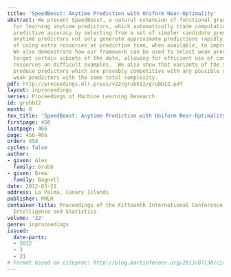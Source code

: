 ```yaml
---
title: 'SpeedBoost: Anytime Prediction with Uniform Near-Optimality'
abstract: We present SpeedBoost, a natural extension of functional gradient descent,
  for learning anytime predictors, which automatically trade computation time for
  predictive accuracy by selecting from a set of simpler candidate predictors. These
  anytime predictors not only generate approximate predictions rapidly, but are capable
  of using extra resources at prediction time, when available, to improve performance.
  We also demonstrate how our framework can be used to select weak predictors which
  target certain subsets of the data, allowing for efficient use of computational
  resources on difficult examples.  We also show that variants of the SpeedBoost algorithm
  produce predictors which are provably competitive with any possible sequence of
  weak predictors with the same total complexity.
pdf: http://proceedings.mlr.press/v22/grubb12/grubb12.pdf
layout: inproceedings
series: Proceedings of Machine Learning Research
id: grubb12
month: 0
tex_title: 'SpeedBoost: Anytime Prediction with Uniform Near-Optimality'
firstpage: 458
lastpage: 466
page: 458-466
order: 458
cycles: false
author:
- given: Alex
  family: Grubb
- given: Drew
  family: Bagnell
date: 2012-03-21
address: La Palma, Canary Islands
publisher: PMLR
container-title: Proceedings of the Fifteenth International Conference on Artificial
  Intelligence and Statistics
volume: '22'
genre: inproceedings
issued:
  date-parts:
  - 2012
  - 3
  - 21
# Format based on citeproc: http://blog.martinfenner.org/2013/07/30/citeproc-yaml-for-bibliographies/
---
```

